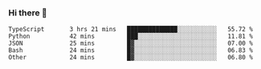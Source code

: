 ### Hi there 👋

<!--START_SECTION:waka-->

```text
TypeScript       3 hrs 21 mins   ██████████████░░░░░░░░░░░   55.72 %
Python           42 mins         ███░░░░░░░░░░░░░░░░░░░░░░   11.81 %
JSON             25 mins         █▓░░░░░░░░░░░░░░░░░░░░░░░   07.00 %
Bash             24 mins         █▓░░░░░░░░░░░░░░░░░░░░░░░   06.83 %
Other            24 mins         █▓░░░░░░░░░░░░░░░░░░░░░░░   06.80 %
```

<!--END_SECTION:waka-->

<!--
**arlenxuzj/arlenxuzj** is a ✨ _special_ ✨ repository because its `README.md` (this file) appears on your GitHub profile.

Here are some ideas to get you started:

- 🔭 I’m currently working on ...
- 🌱 I’m currently learning ...
- 👯 I’m looking to collaborate on ...
- 🤔 I’m looking for help with ...
- 💬 Ask me about ...
- 📫 How to reach me: ...
- 😄 Pronouns: ...
- ⚡ Fun fact: ...
-->
